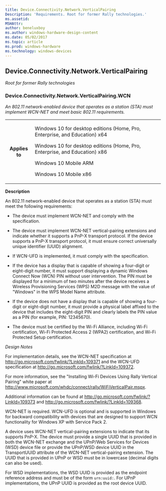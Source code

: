 ```yaml
---
title: Device.Connectivity.Network.VerticalPairing
Description: 'Requirements. Root for former Rally technologies.'
ms.assetid: 
MSHAttr: 
author: beneluxboy
ms.author: windows-hardware-design-content
ms.date: 05/02/2017
ms.topic: article
ms.prod: windows-hardware
ms.technology: windows-devices
---
```


<!--
# Device.Connectivity.Network.VerticalPairing

 - [Device.Connectivity.Network.VerticalPairing](#device.connectivity.network.verticalpairing)
-->

<a name="device.connectivity.network.verticalpairing"></a>
## Device.Connectivity.Network.VerticalPairing

*Root for former Rally technologies*

### Device.Connectivity.Network.VerticalPairing.WCN

*An 802.11 network-enabled device that operates as a station (STA) must implement WCN-NET and meet basic 802.11 requirements.*

<table>
<tr>
<th>Applies to</th>
<td>
<p>Windows 10 for desktop editions (Home, Pro, Enterprise, and Education) x64</p>
<p>Windows 10 for desktop editions (Home, Pro, Enterprise, and Education) x86</p>
<p>Windows 10 Mobile ARM</p>
<p>Windows 10 Mobile x86</p>
</td></tr></table>

**Description**

An 802.11 network-enabled device that operates as a station (STA) must meet the following requirements:

-   The device must implement WCN-NET and comply with the specification.

-   The device must implement WCN-NET vertical-pairing extensions and indicate whether it supports a PnP-X transport protocol. If the device supports a PnP-X transport protocol, it must ensure correct universally unique identifier (UUID) alignment.

-   If WCN-UFD is implemented, it must comply with the specification.

-   If the device has a display that is capable of showing a four-digit or eight-digit number, it must support displaying a dynamic Windows Connect Now (WCN) PIN without user intervention. The PIN must be displayed for a minimum of two minutes after the device receives a Wireless Provisioning Services (WPS) M2D message with the value of "Windows" in the WPS Model Name attribute.

-   If the device does not have a display that is capable of showing a four-digit or eight-digit number, it must provide a physical label affixed to the device that includes the eight-digit PIN and clearly labels the PIN value as a PIN (for example, PIN: 12345670).

-   The device must be certified by the Wi-Fi Alliance, including Wi-Fi certification, Wi-Fi Protected Access 2 (WPA2) certification, and Wi-Fi Protected Setup certification.

*Design Notes*

For implementation details, see the WCN-NET specification at <http://go.microsoft.com/fwlink/?LinkId=109371> and the WCN-UFD specification at <http://go.microsoft.com/fwlink/?LinkId=109372>.

For more information, see the "Installing Wi-Fi Devices Using Rally Vertical Pairing" white paper at <http://www.microsoft.com/whdc/connect/rally/WiFiVerticalPair.mspx>.

Additional information can be found at <http://go.microsoft.com/fwlink/?LinkId=109373> and <http://go.microsoft.com/fwlink/?LinkId=109368>.

WCN-NET is required. WCN-UFD is optional and is supported in Windows for backward compatibility with devices that are designed to support WCN functionality for Windows XP with Service Pack 2.

A device uses WCN-NET vertical-pairing extensions to indicate that its supports PnP-X. The device must provide a single UUID that is provided in both the WCN-NET exchange and the UPnP/Web Services for Devices (WSD) device file or provide the UPnP/WSD device UUID in the TransportUUID attribute of the WCN-NET vertical-pairing extension. The UUID that is provided in UPnP or WSD must be in lowercase (decimal digits can also be used).

For WSD implementations, the WSD UUID is provided as the endpoint reference address and must be of the form <code>urn:uuid:</code>. For UPnP implementations, the UPnP UUID is provided as the root device UUID.

